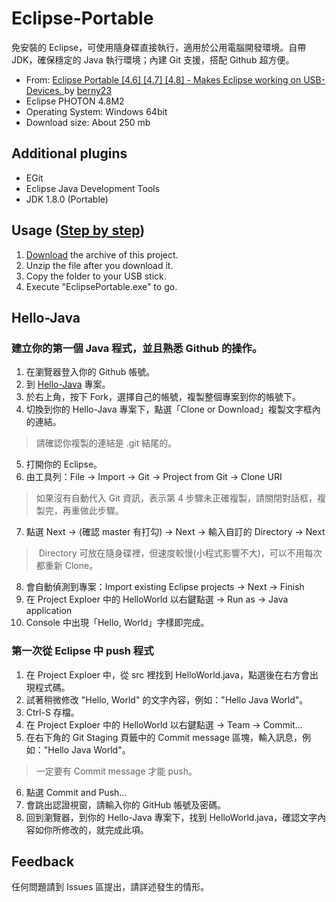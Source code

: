 # Eclipse-Portable
免安裝的 Eclipse，可使用隨身碟直接執行，適用於公用電腦開發環境。自帶 JDK，確保穩定的 Java 執行環境；內建 Git 支援，搭配 Github 超方便。

- From: [Eclipse Portable [4.6] [4.7] [4.8] - Makes Eclipse working on USB-Devices.
](https://sourceforge.net/projects/eclipse-neon-portable/) by [berny23](https://sourceforge.net/u/berny23/)
- Eclipse PHOTON 4.8M2
- Operating System: Windows 64bit
- Download size: About 250 mb

## Additional plugins
- EGit
- Eclipse Java Development Tools
- JDK 1.8.0 (Portable)

## Usage ([Step by step](https://gitpitch.com/mini-island/mini-island.github.io?p=Eclipse-Portable-Steps))
1. [Download](https://github.com/mini-island/Eclipse-Portable/archive/master.zip) the archive of this project.
2. Unzip the file after you download it.
3. Copy the folder to your USB stick.
4. Execute "EclipsePortable.exe" to go.

## Hello-Java
### 建立你的第一個 Java 程式，並且熟悉 Github 的操作。

1. 在瀏覽器登入你的 Github 帳號。
2. 到 [Hello-Java](https://github.com/mini-island/Hello-Java) 專案。
3. 於右上角，按下 Fork，選擇自己的帳號，複製整個專案到你的帳號下。
4. 切換到你的 Hello-Java 專案下，點選「Clone or Download」複製文字框內的連結。
> 請確認你複製的連結是 .git 結尾的。
5. 打開你的 Eclipse。
6. 由工具列：File -> Import -> Git -> Project from Git -> Clone URI
> 如果沒有自動代入 Git 資訊，表示第 4 步驟未正確複製，請關閉對話框，複製完，再重做此步驟。
7. 點選 Next -> (確認 master 有打勾) -> Next -> 輸入自訂的 Directory -> Next
> Directory 可放在隨身碟裡，但速度較慢(小程式影響不大)，可以不用每次都重新 Clone。
8. 會自動偵測到專案：Import existing Eclipse projects -> Next -> Finish
9. 在 Project Exploer 中的 HelloWorld 以右鍵點選 -> Run as -> Java application
10. Console 中出現「Hello, World」字樣即完成。

### 第一次從 Eclipse 中 push 程式

1. 在 Project Exploer 中，從 src 裡找到 HelloWorld.java，點選後在右方會出現程式碼。
2. 試著稍微修改 "Hello, World" 的文字內容，例如："Hello Java World"。
3. Ctrl-S 存檔。
4. 在 Project Exploer 中的 HelloWorld 以右鍵點選 -> Team -> Commit...
5. 在右下角的 Git Staging 頁籤中的 Commit message 區塊，輸入訊息，例如："Hello Java World"。
> 一定要有 Commit message 才能 push。
6. 點選 Commit and Push...
7. 會跳出認證視窗，請輸入你的 GitHub 帳號及密碼。
8. 回到瀏覽器，到你的 Hello-Java 專案下，找到 HelloWorld.java，確認文字內容如你所修改的，就完成此項。

## Feedback
任何問題請到 Issues 區提出，請詳述發生的情形。
